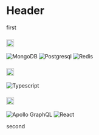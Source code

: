 # Header

first

<!--START_SECTION:learn-->
<h3><img height="20px" src="https://img.shields.io/badge/Database-979a9b"/></h3>
<img src="https://img.shields.io/badge/-MongoDB-green?style=flat-square&amp;logo=MongoDB" alt="MongoDB"/>
<img src="https://img.shields.io/badge/-Postgresql-blue?style=flat-square&amp;logo=Postgresql" alt="Postgresql"/>
<img src="https://img.shields.io/badge/-Redis-red?style=flat-square&amp;logo=Redis" alt="Redis"/>

<h3><img height="20px" src="https://img.shields.io/badge/Language-467870"/></h3>

<img src="https://img.shields.io/badge/-Typescript-007acc?style=flat-square&amp;logo=Typescript" alt="Typescript"/>

<h3><img height="20px" src="https://img.shields.io/badge/Library-505558"/></h3>
<img src="https://img.shields.io/badge/-Apollo%20GraphQL-purple?style=flat-square&amp;logo=Apollo%20GraphQL" alt="Apollo GraphQL"/>
<img src="https://img.shields.io/badge/-React-blue?style=flat-square&amp;logo=React" alt="React"/>

<!--END_SECTION:learn-->

second
